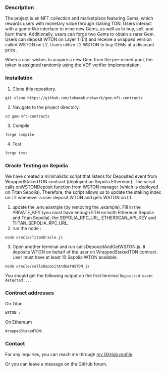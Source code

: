 ### Description

The project is an NFT collection and marketplace featuring Gems, which rewards users with monetary value through staking TON. Users interact with a game-like interface to mine new Gems, as well as to buy, sell, and burn them. Additionally, users can forge two Gems to obtain a rarer Gem. Users can deposit WTON on Layer 1 (L1) and receive a wrapped version called WSTON on L2. Users utilize L2 WSTON to buy GEMs at a discount price.

When a user wishes to acquire a new Gem from the pre-mined pool, the token is assigned randomly using the VDF verifier implementation.

### Installation

1.  Clone this repository.

```
git clone https://github.com/tokamak-network/gem-nft-contracts
```

2. Navigate to the project directory.

```
cd gem-nft-contracts
```

3. Compile 

```
forge compile
```

4. Test

```
forge test
```

### Oracle Testing on Sepolia

We have created a minimalistic script that listens for Deposited event from WrappedStakedTON contract (deployed on Sepolia Ethereum). The script calls onWSTONDeposit function from WSTON manager (which is deployed on Titan Sepolia). Therefore, the script allows us to update the staking index on L2 whenever a user deposit WTON and gets WSTON on L1. 

1. update the .env.example (by removing the .example). Fill in the PRIVATE_KEY (you must have enough ETH on both Ethereum Sepolia and Titan Sepolia), the SEPOLIA_RPC_URL, ETHERSCAN_API_KEY and TIITAN_SEPOLIA_RPC_URL.
2. run the node : 
```
node oracle/TitanOracle.js
```
3. Open another terminal and run callsDepoositAndGetWSTON.js. It deposits WTON on behalf of the user on WrappedStakedTON contract. User must have at least 10 Sepolia WTON available.
```
node oracle/callsDepositAndGetWSTON.js
```

You should get the following output on the first terminal ```Deposited event detected:...```

### Contract addresses

On Titan
```
WSTON : 
```

On Ethereum
```
WrappedStakedTON: 
```


### Contact

For any inquiries, you can reach me through [my GitHub profile](https://github.com/mehdi-defiesta)

Or you can leave a message on the GitHub forum. 